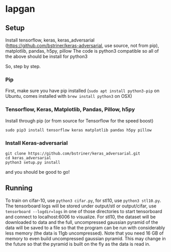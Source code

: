 # lapgan

## Setup
Install tensorflow, keras, keras_adversarial (https://github.com/bstriner/keras-adversarial, use source, not from pip), matplotlib, pandas, h5py, pillow
The code is python3 compatible so all of the above should be install for python3

So, step by step.
### Pip
First, make sure you have pip installed (`sudo apt install python3-pip` on Ubuntu, comes installed with `brew install python3` on OSX)

### Tensorflow, Keras, Matplotlib, Pandas, Pillow, h5py
Install through pip (or from source for Tensorflow for the speed boost)
```
sudo pip3 install tensorflow keras matplotlib pandas h5py pillow
```
### Install Keras-adversarial
```
git clone https://github.com/bstriner/keras_adversarial.git
cd keras_adversarial
python3 setup.py install
```
and you should be good to go!

## Running
To train on cifar-10, use `python3 cifar.py`, for stl10, use `python3 stl10.py`.
The tensorboard logs will be stored under output/stl or output/cifar, use `tensorboard --logdir=logs` in one of those directories to start tensorboard and connect to localhost:6006 to visualize.
For stl10, the dataset will be downloaded to data and the full, uncompressed gaussian pyramid of the data will be saved to a file so that the program can be run with considerably less memory (the data is 11gb uncompressed). Note that you need 16 GB of memory to even build uncompressed gaussian pyramid. This may change in the future so that the pyramid is built on the fly as the data is read in.
